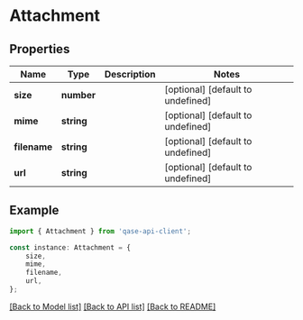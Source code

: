 # Attachment


## Properties

Name | Type | Description | Notes
------------ | ------------- | ------------- | -------------
**size** | **number** |  | [optional] [default to undefined]
**mime** | **string** |  | [optional] [default to undefined]
**filename** | **string** |  | [optional] [default to undefined]
**url** | **string** |  | [optional] [default to undefined]

## Example

```typescript
import { Attachment } from 'qase-api-client';

const instance: Attachment = {
    size,
    mime,
    filename,
    url,
};
```

[[Back to Model list]](../README.md#documentation-for-models) [[Back to API list]](../README.md#documentation-for-api-endpoints) [[Back to README]](../README.md)
